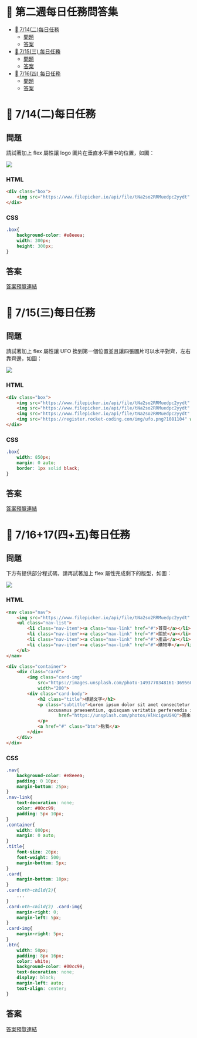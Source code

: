 # 🏅 第二週每日任務問答集

- [🏅 7/14(二)每日任務](#-714二-每日任務)
	- [問題](#問題)
	- [答案](#答案)
- [🏅 7/15(三) 每日任務](#-715三-每日任務)
	- [問題](#問題-1)
	- [答案](#答案-1)
- [🏅 7/16(四) 每日任務](#-716四-每日任務)
	- [問題](#問題-2)
	- [答案](#答案-2)

# 🏅 7/14(二)每日任務

## 問題

請試著加上 flex 屬性讓 logo 圖片在垂直水平置中的位置，如圖：

![](https://i.imgur.com/qWEVuCO.png)

### HTML

```html
<div class="box">
	<img src="https://www.filepicker.io/api/file/tNa2so2RRMuedpc2yydt" alt="logo" width="150">
</div>
```

### CSS

```css
.box{
	background-color: #e8eeea;
	width: 300px;
	height: 300px;
}
```

## 答案

[答案預覽連結](https://iotalh.github.io/HexSchoolTasks/Week2/Daily-714.html)

# 🏅 7/15(三)每日任務

## 問題

請試著加上 flex 屬性讓 UFO 換到第一個位置並且讓四張圖片可以水平對齊，左右靠齊邊，如圖：

![](https://i.imgur.com/6SrO6s6.png)

### HTML

```html
<div class="box">
	<img src="https://www.filepicker.io/api/file/tNa2so2RRMuedpc2yydt" alt="logo" width="150">
	<img src="https://www.filepicker.io/api/file/tNa2so2RRMuedpc2yydt" alt="logo" width="150">
	<img src="https://www.filepicker.io/api/file/tNa2so2RRMuedpc2yydt" alt="logo" width="150">
	<img src="https://register.rocket-coding.com/img/ufo.png?1081104" width="150">
</div>
```

### CSS

```css
.box{
	width: 850px;
	margin: 0 auto;
	border: 1px solid black;
}
```

## 答案

[答案預覽連結](https://iotalh.github.io/HexSchoolTasks/Week2/Daily-715.html)

# 🏅 7/16+17(四+五)每日任務

## 問題

下方有提供部分程式碼，請再試著加上 flex 屬性完成剩下的版型，如圖：

![](https://i.imgur.com/aMOHoek.png)

### HTML

```html
<nav class="nav">
	<img src="https://www.filepicker.io/api/file/tNa2so2RRMuedpc2yydt" alt="logo" width="100">
	<ul class="nav-list">
		<li class="nav-item"><a class="nav-link" href="#">首頁</a></li>
		<li class="nav-item"><a class="nav-link" href="#">關於</a></li>
		<li class="nav-item"><a class="nav-link" href="#">產品</a></li>
		<li class="nav-item"><a class="nav-link" href="#">購物車</a></li>
	</ul>
</nav>

<div class="container">
	<div class="card">
		<img class="card-img"
			src="https://images.unsplash.com/photo-1493770348161-369560ae357d?ixlib=rb-1.2.1&ixid=eyJhcHBfaWQiOjEyMDd9&auto=format&fit=crop&w=800&q=60"
			width="200">
		<div class="card-body">
			<h2 class="title">標題文字</h2>
			<p class="subtitle">Lorem ipsum dolor sit amet consectetur adipisicing elit. Corrupti ipsum ab sit neque
				accusamus praesentium, quisquam veritatis perferendis ipsa aspernatur nulla!<a
					href="https://unsplash.com/photos/HlNcigvUi4Q">圖來自unsplash</a>
			</p>
			<a href="#" class="btn">點我</a>
		</div>
	</div>
</div>
```

### CSS

```css
.nav{
	background-color: #e8eeea;
	padding: 0 10px;
	margin-bottom: 25px;
}
.nav-link{
	text-decoration: none;
	color: #00cc99;
	padding: 5px 10px;
}
.container{
	width: 800px;
	margin: 0 auto;
}
.title{
	font-size: 20px;
	font-weight: 500;
	margin-bottom: 5px;
}
.card{
	margin-bottom: 10px;
}
.card:nth-child(2){
	...
}	
.card:nth-child(2) .card-img{
	margin-right: 0;
	margin-left: 5px;
}
.card-img{
	margin-right: 5px;
}
.btn{
	width: 50px;
	padding: 8px 16px;
	color: white;
	background-color: #00cc99;
	text-decoration: none;
	display: block;
	margin-left: auto;
	text-align: center;
}
```

## 答案

[答案預覽連結](https://iotalh.github.io/HexSchoolTasks/Week2/Daily-716.html)